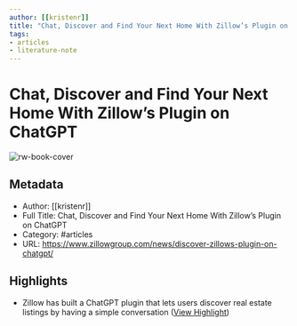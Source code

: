 ```yaml
---
author: [[kristenr]]
title: "Chat, Discover and Find Your Next Home With Zillow’s Plugin on ChatGPT"
tags: 
- articles
- literature-note
---
```

# Chat, Discover and Find Your Next Home With Zillow’s Plugin on ChatGPT

![rw-book-cover](https://wp-tid.zillowstatic.com/bedrock/app/uploads/sites/21/2023/05/Blog-Zillow-ChatGPT-V2.png)

## Metadata
- Author: [[kristenr]]
- Full Title: Chat, Discover and Find Your Next Home With Zillow’s Plugin on ChatGPT
- Category: #articles
- URL: https://www.zillowgroup.com/news/discover-zillows-plugin-on-chatgpt/

## Highlights
- Zillow has built a ChatGPT plugin that lets users discover real estate listings by having a simple conversation ([View Highlight](https://read.readwise.io/read/01gzx3ez89hz4ctptbhvab8j37))

